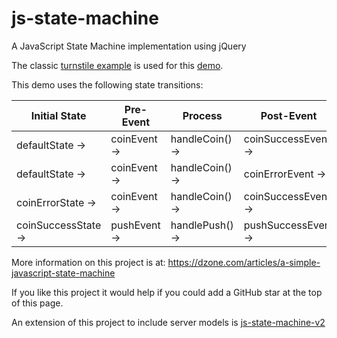 # js-state-machine

A JavaScript State Machine implementation using jQuery

The classic [turnstile example](https://en.wikipedia.org/wiki/Finite-state_machine) is used for this [demo](https://mapteb.github.io/js-state-machine/jqueryStateMachineDemo.html).

This demo uses the following state transitions:

| Initial State | Pre-Event | Process | Post-Event | Final State |
| --- | --- | --- | --- | --- |
| defaultState -> | coinEvent -> | handleCoin() -> | coinSuccessEvent -> | coinSuccessState |
| defaultState -> | coinEvent -> | handleCoin() -> | coinErrorEvent -> | coinErrorState |
| coinErrorState -> | coinEvent -> | handleCoin() -> | coinSuccessEvent -> | coinSuccessState |
| coinSuccessState -> | pushEvent -> | handlePush() -> | pushSuccessEvent -> |pushSuccessState |

More information on this project is at:
<https://dzone.com/articles/a-simple-javascript-state-machine>

If you like this project it would help if you could add a GitHub star at the top of this page.

An extension of this project to include server models is [js-state-machine-v2](https://github.com/mapteb/js-state-machine-v2)
